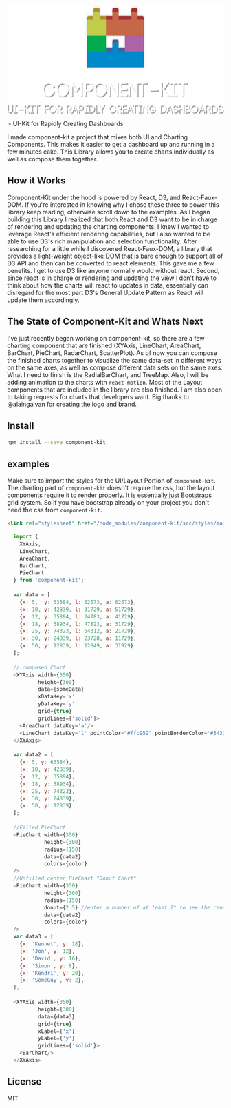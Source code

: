 <p align="center">
  <img align="center" src="component-kit.png" height="250"/>
</p>
> UI-Kit for Rapidly Creating Dashboards

I made component-kit a project that mixes both UI and Charting Components. This
makes it easier to get a dashboard up and running in a few minutes cake. This Library
allows you to create charts individually as well as compose them together.

## How it Works
Component-Kit under the hood is powered by React, D3, and React-Faux-DOM. If
you're interested in knowing why I chose these three to power this library keep
reading, otherwise scroll down to the examples. As I began building this Library
I realized that both React and D3 want to be in charge of rendering and updating
the charting components. I knew I wanted to leverage React's efficient rendering
capabilities, but I also wanted to be able to use D3's rich manipulation and selection
functionality. After researching for a little while I discovered React-Faux-DOM,
a library that provides a light-weight object-like DOM that is bare enough to
support all of D3 API and then can be converted to react elements. This gave me
a few benefits. I get to use D3 like anyone normally would without react. Second,
since react is in charge or rendering and updating the view I don't have to think
about how the charts will react to updates in data, essentially can disregard for
the most part D3's General Update Pattern as React will update them accordingly.

## The State of Component-Kit and Whats Next
I've just recently began working on component-kit, so there are a few charting
component that are finished (XYAxis, LineChart, AreaChart, BarChart, PieChart,
RadarChart, ScatterPlot). As of now you can compose the finished charts together
to visualize the same data-set in different ways on the same axes, as well as
compose different data sets on the same axes. What I need to finish is the RadialBarChart,
and TreeMap. Also, I will be adding animation to the charts with `react-motion`.
Most of the Layout components that are included in the library are also finished.
I am also open to taking requests for charts that developers want. Big thanks to @alaingalvan for creating the logo and brand.

## Install
```bash
npm install --save component-kit
```

## examples
Make sure to import the styles for the UI/Layout Portion of `component-kit`. The charting
part of `component-kit` doesn't require the css, but the layout components require it to render properly.
It is essentially just Bootstraps grid system. So if you have bootstrap already on your project
you don't need the css from `component-kit`.
```html
<link rel="stylesheet" href="/node_modules/component-kit/src/styles/main.css">
```
```js
  import {
    XYAxis,
    LineChart,
    AreaChart,
    BarChart,
    PieChart
  } from 'component-kit';

  var data = [
    {x: 5,  y: 63584, l: 62573, a: 62573},
    {x: 10, y: 42839, l: 31729, a: 51729},
    {x: 12, y: 35894, l: 24783, a: 41729},
    {x: 18, y: 58934, l: 47823, a: 31729},
    {x: 25, y: 74323, l: 64312, a: 21729},
    {x: 30, y: 24839, l: 23728, a: 11729},
    {x: 50, y: 12839, l: 12849, a: 31929}
  ];

  // composed Chart
  <XYAxis width={350}
          height={300}
          data={someData}
          xDataKey='x'
          yDataKey='y'
          grid={true}
          gridLines={'solid'}>
    <AreaChart dataKey='a'/>
    <LineChart dataKey='l' pointColor="#ffc952" pointBorderColor='#34314c'/>
  </XYAxis>

  var data2 = [
    {x: 5, y: 63584},
    {x: 10, y: 42839},
    {x: 12, y: 35894},
    {x: 18, y: 58934},
    {x: 25, y: 74323},
    {x: 30, y: 24839},
    {x: 50, y: 12839}
  ];

  //Filled PieChart
  <PieChart width={350}
            height={300}
            radius={150}
            data={data2}
            colors={color}
  />
  //Unfilled center PieChart "Donut Chart"
  <PieChart width={350}
            height={300}
            radius={150}
            donut={2.5} //enter a number of at least 2^ to see the center unfill
            data={data2}
            colors={color}
  />
  var data3 = [
    {x: 'Kennet', y: 18},
    {x: 'Jon', y: 12},
    {x: 'David', y: 16},
    {x: 'Simon', y: 8},
    {x: 'Kendri', y: 20},
    {x: 'SomeGuy', y: 2},
  ];

  <XYAxis width={350}
          height={300}
          data={data3}
          grid={true}
          xLabel={'x'}
          yLabel={'y'}
          gridLines={'solid'}>
    <BarChart/>
  </XYAxis>
```
## License
MIT
